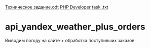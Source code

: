 [Техническое задание.odt](https://github.com/phpRulit/api_yandex_weather_plus_orders/files/7137043/default.odt)
[PHP Developer task .txt](https://github.com/phpRulit/api_yandex_weather_plus_orders/files/7137066/PHP.Developer.task.txt)
# api_yandex_weather_plus_orders
Выводим погоду на сайте + обработка поступивших заказов
